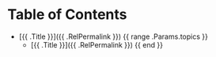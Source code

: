 # Table of Contents

- [{{ .Title }}]({{ .RelPermalink }})
{{ range .Params.topics }}
  - [{{ .Title }}]({{ .RelPermalink }})
{{ end }}
